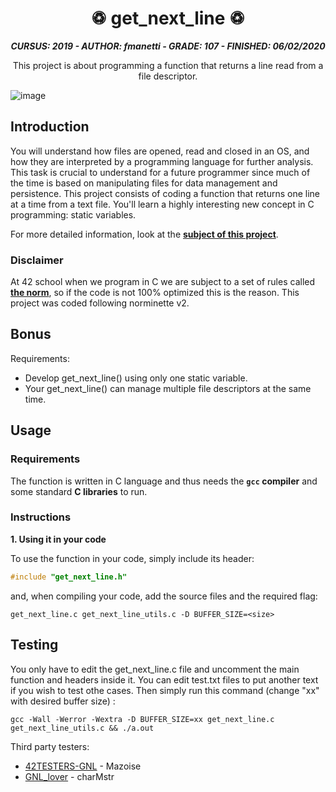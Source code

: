 <h1 align="center">
	♽ get_next_line ♽ 
</h1>

<p align="center">
	<b><i>CURSUS: 2019 - AUTHOR: fmanetti - GRADE: 107 - FINISHED: 06/02/2020</i></b><br>
</p>

<p align="center">
	This project is about programming a function that returns a line read from a file descriptor.
</p>

![image](https://github.com/manettifabrizio/42cursus_srcs/blob/main/images/get_next_line.gif)

## Introduction

You will understand how files are opened, read and closed in an OS, and how they are interpreted by a programming language for further analysis. This task is crucial to understand for a future programmer since much of the time is based on manipulating files for data management and persistence. This project consists of coding a function that returns one line at a time from a text file. You'll learn a highly interesting new concept in C programming: static variables.

For more detailed information, look at the [**subject of this project**](https://github.com/manettifabrizio/42cursus_srcs/tree/main/subjects/get_next_line).

### Disclaimer

At 42 school when we program in C we are subject to a set of rules called [**the norm**](https://github.com/manettifabrizio/42cursus_srcs/blob/main/subjects/norm/en.norme_v2.pdf), so if the code is not 100% optimized this is the reason. This project was coded following norminette v2.

## Bonus

Requirements:
  - Develop get_next_line() using only one static variable.
  - Your get_next_line() can manage multiple file descriptors at the same time.

## Usage

### Requirements

The function is written in C language and thus needs the **`gcc` compiler** and some standard **C libraries** to run.

### Instructions

**1. Using it in your code**

To use the function in your code, simply include its header:

```C
#include "get_next_line.h"
```

and, when compiling your code, add the source files and the required flag:

```shell
get_next_line.c get_next_line_utils.c -D BUFFER_SIZE=<size>
```

## Testing

You only have to edit the get_next_line.c file and uncomment the main function and headers inside it.
You can edit test.txt files to put another text if you wish to test othe cases.
Then simply run this command (change "xx" with desired buffer size) :

```shell
gcc -Wall -Werror -Wextra -D BUFFER_SIZE=xx get_next_line.c get_next_line_utils.c && ./a.out
```

Third party testers:

* [42TESTERS-GNL](https://github.com/Mazoise/42TESTERS-GNL) - Mazoise
* [GNL_lover](https://github.com/charMstr/GNL_lover) - charMstr